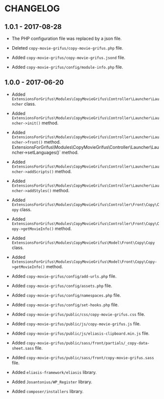 # CHANGELOG

## 1.0.1 - 2017-08-28

* The PHP configuration file was replaced by a json file.

* Deleted `copy-movie-grifus/copy-movie-grifus.php` file.

* Added `copy-movie-grifus/copy-movie-grifus.jsond` file.

* Added `copy-movie-grifus/config/module-info.php` file.

## 1.0.0 - 2017-06-20

* Added `ExtensionsForGrifus\Modules\CopyMovieGrifus\Controller\Launcher\Launcher` class.
* Added `ExtensionsForGrifus\Modules\CopyMovieGrifus\Controller\Launcher\Launcher->init()` method.
* Added `ExtensionsForGrifus\Modules\CopyMovieGrifus\Controller\Launcher\Launcher->front()` method.
ExtensionsForGrifus\Modules\CopyMovieGrifus\Controller\Launcher\Launcher->setLanguages()` method.
* Added `ExtensionsForGrifus\Modules\CopyMovieGrifus\Controller\Launcher\Launcher->addScripts()` method.
* Added `ExtensionsForGrifus\Modules\CopyMovieGrifus\Controller\Launcher\Launcher->addStyles()` method.

* Added `ExtensionsForGrifus\Modules\CopyMovieGrifus\Controller\Front\Copy\Copy` class.
* Added `ExtensionsForGrifus\Modules\CopyMovieGrifus\Controller\Front\Copy\Copy->getMovieInfo()` method.

* Added `ExtensionsForGrifus\Modules\CopyMovieGrifus\Model\Front\Copy\Copy` class.
* Added `ExtensionsForGrifus\Modules\CopyMovieGrifus\Model\Front\Copy\Copy->getMovieInfo()` method.

* Added `copy-movie-grifus/config/add-urls.php` file.
* Added `copy-movie-grifus/config/assets.php` file.
* Added `copy-movie-grifus/config/namespaces.php` file.
* Added `copy-movie-grifus/config/set-hooks.php` file.

* Added `copy-movie-grifus/public/css/copy-movie-grifus.css` file.

* Added `copy-movie-grifus/public/js/copy-movie-grifus.js` file.
* Added `copy-movie-grifus/public/js/eliasis-clipboard.min.js` file.

* Added `copy-movie-grifus/public/sass/front/partials/_copy-data-sheet.sass` file.
* Added `copy-movie-grifus/public/sass/front/copy-movie-grifus.sass` file.

* Added `eliasis-framework/eliasis` library.
* Added `Josantonius/WP_Register` library.
* Added `composer/installers` library.

